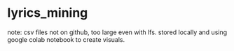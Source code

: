 # lyrics_mining

note: csv files not on github, too large even with lfs. stored locally and using google colab notebook to create visuals.
